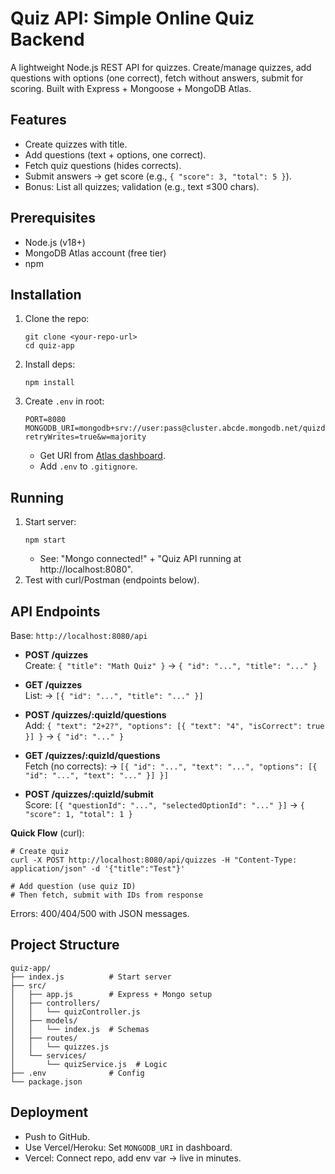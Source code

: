 # Quiz API: Simple Online Quiz Backend

A lightweight Node.js REST API for quizzes. Create/manage quizzes, add questions with options (one correct), fetch without answers, submit for scoring. Built with Express + Mongoose + MongoDB Atlas.

## Features
- Create quizzes with title.
- Add questions (text + options, one correct).
- Fetch quiz questions (hides corrects).
- Submit answers → get score (e.g., `{ "score": 3, "total": 5 }`).
- Bonus: List all quizzes; validation (e.g., text ≤300 chars).

## Prerequisites
- Node.js (v18+)
- MongoDB Atlas account (free tier)
- npm

## Installation
1. Clone the repo:
   ```
   git clone <your-repo-url>
   cd quiz-app
   ```
2. Install deps:
   ```
   npm install
   ```
3. Create `.env` in root:
   ```
   PORT=8080
   MONGODB_URI=mongodb+srv://user:pass@cluster.abcde.mongodb.net/quizdb?retryWrites=true&w=majority
   ```
   - Get URI from [Atlas dashboard](https://cloud.mongodb.com).
   - Add `.env` to `.gitignore`.

## Running
1. Start server:
   ```
   npm start
   ```
   - See: "Mongo connected!" + "Quiz API running at http://localhost:8080".
2. Test with curl/Postman (endpoints below).

## API Endpoints
Base: `http://localhost:8080/api`

- **POST /quizzes**  
  Create: `{ "title": "Math Quiz" }` → `{ "id": "...", "title": "..." }`

- **GET /quizzes**  
  List: → `[{ "id": "...", "title": "..." }]`

- **POST /quizzes/:quizId/questions**  
  Add: `{ "text": "2+2?", "options": [{ "text": "4", "isCorrect": true }] }` → `{ "id": "..." }`

- **GET /quizzes/:quizId/questions**  
  Fetch (no corrects): → `[{ "id": "...", "text": "...", "options": [{ "id": "...", "text": "..." }] }]`

- **POST /quizzes/:quizId/submit**  
  Score: `[{ "questionId": "...", "selectedOptionId": "..." }]` → `{ "score": 1, "total": 1 }`

**Quick Flow** (curl):
```
# Create quiz
curl -X POST http://localhost:8080/api/quizzes -H "Content-Type: application/json" -d '{"title":"Test"}'

# Add question (use quiz ID)
# Then fetch, submit with IDs from response
```

Errors: 400/404/500 with JSON messages.

## Project Structure
```
quiz-app/
├── index.js          # Start server
├── src/
│   ├── app.js        # Express + Mongo setup
│   ├── controllers/
│   │   └── quizController.js
│   ├── models/
│   │   └── index.js  # Schemas
│   ├── routes/
│   │   └── quizzes.js
│   └── services/
│       └── quizService.js  # Logic
├── .env              # Config
└── package.json
```

## Deployment
- Push to GitHub.
- Use Vercel/Heroku: Set `MONGODB_URI` in dashboard.
- Vercel: Connect repo, add env var → live in minutes.

